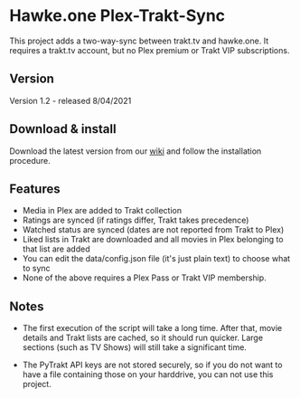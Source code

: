 # Hawke.one Plex-Trakt-Sync

This project adds a two-way-sync between trakt.tv and hawke.one. 
It requires a trakt.tv account, but no Plex premium or Trakt VIP subscriptions.

## Version
Version 1.2 - released 8/04/2021

## Download & install
Download the latest version from our [wiki](https://github.com/sirloinofbeef/PlexTraktSync/wiki) and follow the installation procedure.

## Features

 - Media in Plex are added to Trakt collection
 - Ratings are synced (if ratings differ, Trakt takes precedence)
 - Watched status are synced (dates are not reported from Trakt to Plex)
 - Liked lists in Trakt are downloaded and all movies in Plex belonging to that
   list are added
 - You can edit the data/config.json file (it's just plain text) to choose what to sync
 - None of the above requires a Plex Pass or Trakt VIP membership.

## Notes

 - The first execution of the script will take a long time. 
   After that, movie details and Trakt lists are cached, so it should run 
   quicker. Large sections (such as TV Shows) will still take a significant time.

 - The PyTrakt API keys are not stored securely, so if you do not want to have
   a file containing those on your harddrive, you can not use this project.
